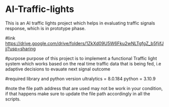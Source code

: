 # AI-Traffic-lights
This is an AI traffic lights project which helps in evaluating traffic signals response, which is in prototype phase.

#link
https://drive.google.com/drive/folders/1ZkXd09U5W6Fku2wNLTgfgZ_b5fjifJjj?usp=sharing

#purpose
purpose of this project is to implement a functional Traffic light system which works based on the real time traffic data that is being fed, i.e adaptive decisions to evauate next signal outcome

#required library and python version
ultralytics = 8.0.184
python = 3.10.9

#note
the file path address that are used may not be work in your condition, if that happens make sure to update the file path accordingly in all the scripts.
